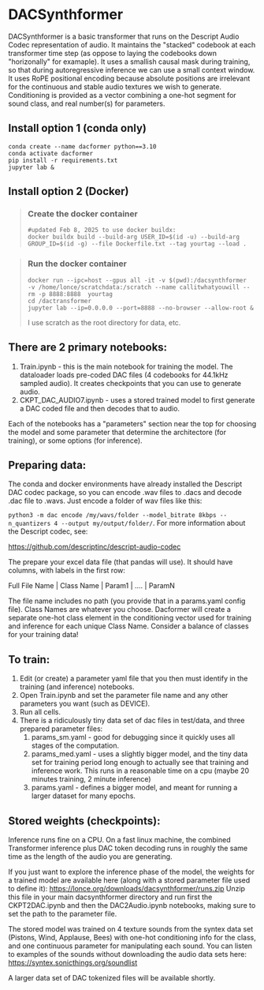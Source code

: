 # DACSynthformer

DACSynthformer is a basic transformer that runs on the Descript Audio Codec representation of audio. It maintains the "stacked" codebook at each transformer time step (as oppose to laying the codebooks down "horizonally" for examaple). It uses a smallish causal mask during training, so that during autoregressive inference we can use a small context window. It uses RoPE positional encoding because absolute positions are irrelevant for the continuous and stable audio textures we wish to generate. Conditioning is provided as a vector combining a one-hot segment for sound class, and real number(s) for parameters.

## Install option 1 (conda only) 
~~~
conda create --name dacformer python==3.10
conda activate dacformer
pip install -r requirements.txt
jupyter lab &
~~~

## Install option 2 (Docker) 

> ### Create the docker container  
> ~~~
> #updated Feb 8, 2025 to use docker buildx:
> docker buildx build --build-arg USER_ID=$(id -u) --build-arg GROUP_ID=$(id -g) --file Dockerfile.txt --tag yourtag --load .
> ~~~

> ### Run the docker container
> ~~~
> docker run --ipc=host --gpus all -it -v $(pwd):/dacsynthformer  -v /home/lonce/scratchdata:/scratch --name callitwhatyouwill --rm -p 8888:8888  yourtag
> cd /dactransformer
> jupyter lab --ip=0.0.0.0 --port=8888 --no-browser --allow-root &
> ~~~
> I use scratch as the root directory for data, etc. 

## There are 2 primary notebooks:  
1) Train.ipynb - this is the main notebook for training the model. The dataloader loads pre-coded DAC files (4 codebooks for 44.1kHz sampled audio). It creates checkpoints that you can use to generate audio. 
2) CKPT_DAC_AUDIO7.ipynb - uses a stored trained model to first generate a DAC coded file and then decodes that to audio. 

Each of the notebooks has a "parameters" section near the top for choosing the model and some parameter that determine the architectore (for training), or some options (for inference).



## Preparing data: 

The conda and docker environments have already installed the Descript DAC codec package, so you can encode .wav files to .dacs and decode .dac file to .wavs. Just encode a folder of wav files like this:

`python3 -m dac encode /my/wavs/folder --model_bitrate 8kbps --n_quantizers 4 --output my/output/folder/`. For more information about the Descript codec, see:

https://github.com/descriptinc/descript-audio-codec

The prepare your excel data file (that pandas will use). It should have columns, with labels in the first row:

Full File Name     |        Class Name         |    Param1   | ....  | ParamN

The file name includes no path (you provide that in a params.yaml config file). Class Names are whatever you choose. Dacformer will create a separate one-hot class element in the conditioning vector used for training and inference for each unique Class Name. Consider a balance of classes for your training data!



## To train:  

1) Edit (or create) a parameter yaml file that you then must identify in the training (and inference) notebooks.
2) Open Train.ipynb and set the parameter file name and any other parameters you want (such as  DEVICE). 
3) Run all cells.
4) There is a ridiculously tiny data set of dac files in test/data, and three prepared parameter files:
   1)  params_sm.yaml - good for debugging since it quickly uses all stages of the computation.
   2) params_med.yaml - uses a slightly bigger model, and the tiny data set for training period long enough to actually see that training and inference work. This runs in a reasonable time on a cpu (maybe 20 minutes training, 2 minute inference) 
   3) params.yaml - defines a bigger model, and meant for running a larger dataset for many epochs.



## Stored weights (checkpoints): 
Inference runs fine on a CPU. On a fast linux machine, the combined Transformer inference plus DAC token decoding runs in roughly the same time as the length of the audio you are generating.

If you just want to explore the inference phase of the model, the weights for a trained model are available here (along with a stored parameter file used to define it):
https://lonce.org/downloads/dacsynthformer/runs.zip
Unzip this file in your main dacsynthformer directory and run first the CKPT2DAC.ipynb and then the DAC2Audio.ipynb notebooks, making sure to set the path to the parameter file. 

The stored model was trained on 4 texture sounds from the syntex data set (Pistons, Wind, Applause, Bees) with one-hot conditioning info for the class, and one continuous parameter for manipulating each sound. You can listen to examples of the sounds without downloading the audio data sets here: https://syntex.sonicthings.org/soundlist

A larger data set of DAC tokenized  files will be available shortly.

